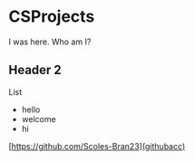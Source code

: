 # CSProjects

I was here. Who am I?

## Header 2

List
- hello
- welcome
- hi

[https://github.com/Scoles-Bran23](githubacc)
